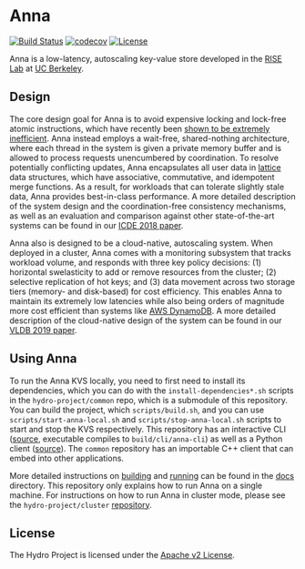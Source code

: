 # Anna

[![Build Status](https://travis-ci.com/hydro-project/anna.svg?branch=master)](https://travis-ci.com/hydro-project/anna)
[![codecov](https://codecov.io/gh/hydro-project/anna/branch/master/graph/badge.svg)](https://codecov.io/gh/hydro-project/anna)
[![License](https://img.shields.io/badge/license-Apache--2.0-blue.svg)](https://opensource.org/licenses/Apache-2.0)

Anna is a low-latency, autoscaling key-value store developed in the [RISE Lab](https://rise.cs.berkeley.edu) at [UC Berkeley](https://berkeley.edu). 

## Design

The core design goal for Anna is to avoid expensive locking and lock-free atomic instructions, which have recently been [shown to be extremely inefficient](http://www.jmfaleiro.com/pubs/latch-free-cidr2017.pdf). Anna instead employs a wait-free, shared-nothing architecture, where each thread in the system is given a private memory buffer and is allowed to process requests unencumbered by coordination. To resolve potentially conflicting updates, Anna encapsulates all user data in [lattice](https://en.wikipedia.org/wiki/Lattice_(order)) data structures, which have associative, commutative, and idempotent merge functions. As a result, for workloads that can tolerate slightly stale data, Anna provides best-in-class performance. A more detailed description of the system design and the coordination-free consistency mechanisms, as well as an evaluation and comparison against other state-of-the-art systems can be found in our [ICDE 2018 paper](http://db.cs.berkeley.edu/jmh/papers/anna_ieee18.pdf).

Anna also is designed to be a cloud-native, autoscaling system. When deployed in a cluster, Anna comes with a monitoring subsystem that tracks workload volume, and responds with three key policy decisions: (1) horizontal swelasticity to add or remove resources from the cluster; (2) selective replication of hot keys; and (3) data movement across two storage tiers (memory- and disk-based) for cost efficiency. This enables Anna to maintain its extremely low latencies while also being orders of magnitude more cost efficient than systems like [AWS DynamoDB](https://aws.amazon.com/dynamodb). A more detailed description of the cloud-native design of the system can be found in our [VLDB 2019 paper](http://www.vikrams.io/papers/anna-vldb19.pdf).

## Using Anna

To run the Anna KVS locally, you need to first need to install its dependencies, which you can do with the `install-dependencies*.sh` scripts in the `hydro-project/common` repo, which is a submodule of this repository. You can build the project, which `scripts/build.sh`, and you can use `scripts/start-anna-local.sh` and `scripts/stop-anna-local.sh` scripts to start and stop the KVS respectively. This repository has an interactive CLI ([source](client/cpp/cli.cpp), executable compiles to `build/cli/anna-cli`) as well as a Python client ([source](client/python/anna/client.py)). The `common` repository has an importable C++ client that can embed into other applications.

More detailed instructions on [building](docs/building-anna.md) and [running](docs/local-mode.md) can be found in the [docs](docs) directory. This repository only explains how to run Anna on a single machine. For instructions on how to run Anna in cluster mode, please see the `hydro-project/cluster` [repository](https://github.com/hydro-project/cluster).

## License

The Hydro Project is licensed under the [Apache v2 License](LICENSE).
